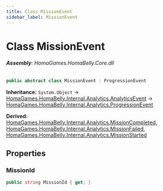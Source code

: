 ```yaml
---
title: Class MissionEvent
sidebar_label: MissionEvent
---
```

# Class MissionEvent


###### **Assembly**: HomaGames.HomaBelly.Core.dll

```csharp title="Declaration"
public abstract class MissionEvent : ProgressionEvent
```
**Inheritance:** `System.Object` -> [HomaGames.HomaBelly.Internal.Analytics.AnalyticsEvent](../HomaGames.HomaBelly.Internal.Analytics/AnalyticsEvent) -> [HomaGames.HomaBelly.Internal.Analytics.ProgressionEvent](../HomaGames.HomaBelly.Internal.Analytics/ProgressionEvent)

**Derived:**  
[HomaGames.HomaBelly.Internal.Analytics.MissionCompleted](../HomaGames.HomaBelly.Internal.Analytics/MissionCompleted), [HomaGames.HomaBelly.Internal.Analytics.MissionFailed](../HomaGames.HomaBelly.Internal.Analytics/MissionFailed), [HomaGames.HomaBelly.Internal.Analytics.MissionStarted](../HomaGames.HomaBelly.Internal.Analytics/MissionStarted)

## Properties
### MissionId


```csharp title="Declaration"
public string MissionId { get; }
```
